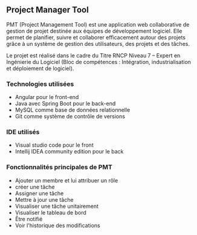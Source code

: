 ## Project Manager Tool

PMT (Project Management Tool) est une application web collaborative de gestion de projet destinée aux équipes de développement logiciel.
Elle permet de planifier, suivre et collaborer efficacement autour des projets grâce à un système de gestion des utilisateurs, des projets et des tâches.

Le projet est réalisé dans le cadre du Titre RNCP Niveau 7 – Expert en Ingénierie du Logiciel (Bloc de compétences : Intégration, industrialisation et déploiement de logiciel).


### Technologies utilisées

- Angular pour le front-end
- Java avec Spring Boot pour le back-end
- MySQL comme base de données relationnelle
- Git comme système de contrôle de versions

### IDE utilisés

- Visual studio code pour le front
- Intellij IDEA community edition pour le back


### Fonctionnalités principales de PMT
- Ajouter un membre et lui attribuer un rôle
- créer une tâche
- Assigner une tâche
- Mettre à jour une tâche
- Visualiser une tâche unitairement
- Visualiser le tableau de bord
- Être notifié
- Voir l'historique des modifications

